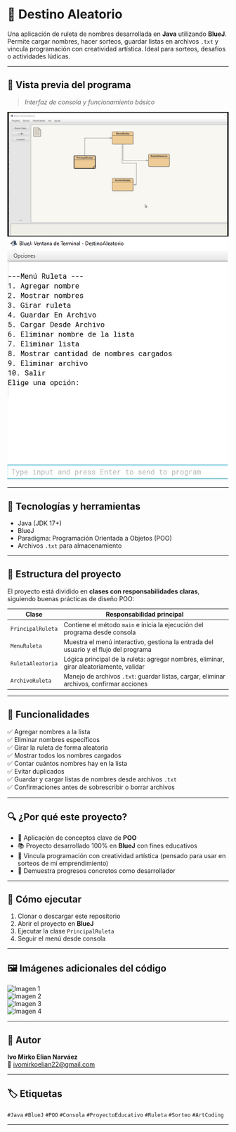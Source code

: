 # 🎯 Destino Aleatorio

Una aplicación de ruleta de nombres desarrollada en **Java** utilizando **BlueJ**.  
Permite cargar nombres, hacer sorteos, guardar listas en archivos `.txt` y vincula programación con creatividad artística. Ideal para sorteos, desafíos o actividades lúdicas.

---

## 📸 Vista previa del programa

> _Interfaz de consola y funcionamiento básico_

![Diagrama de Clases](MultimediaDestinoAleatorio/DiagramaDeClases/Imagen.jpg)  
![Vista previa desde consola](MultimediaDestinoAleatorio/VistaPreviaDesdeConsola/ImagenC.jpg)  

---

## 🧠 Tecnologías y herramientas

- Java (JDK 17+)
- BlueJ
- Paradigma: Programación Orientada a Objetos (POO)
- Archivos `.txt` para almacenamiento

---

## 🧩 Estructura del proyecto

El proyecto está dividido en **clases con responsabilidades claras**, siguiendo buenas prácticas de diseño POO:

| Clase               | Responsabilidad principal                                                                 |
|---------------------|--------------------------------------------------------------------------------------------|
| `PrincipalRuleta`   | Contiene el método `main` e inicia la ejecución del programa desde consola                |
| `MenuRuleta`        | Muestra el menú interactivo, gestiona la entrada del usuario y el flujo del programa      |
| `RuletaAleatoria`   | Lógica principal de la ruleta: agregar nombres, eliminar, girar aleatoriamente, validar   |
| `ArchivoRuleta`     | Manejo de archivos `.txt`: guardar listas, cargar, eliminar archivos, confirmar acciones  |

---

## 🧪 Funcionalidades

✅ Agregar nombres a la lista  
✅ Eliminar nombres específicos  
✅ Girar la ruleta de forma aleatoria  
✅ Mostrar todos los nombres cargados  
✅ Contar cuántos nombres hay en la lista  
✅ Evitar duplicados  
✅ Guardar y cargar listas de nombres desde archivos `.txt`  
✅ Confirmaciones antes de sobrescribir o borrar archivos  

---

## 🔍 ¿Por qué este proyecto?

- 🧠 Aplicación de conceptos clave de **POO**
- 📚 Proyecto desarrollado 100% en **BlueJ** con fines educativos
- 🎨 Vincula programación con creatividad artística (pensado para usar en sorteos de mi emprendimiento)
- 🚀 Demuestra progresos concretos como desarrollador

---

## 📂 Cómo ejecutar

1. Clonar o descargar este repositorio
2. Abrir el proyecto en **BlueJ**
3. Ejecutar la clase `PrincipalRuleta`
4. Seguir el menú desde consola

---

## 🖼️ Imágenes adicionales del código

![Imagen 1](imagenesDelCodigo/Imagen_2.jpg)  
![Imagen 2](imagenesDelCodigo/Imagen_3.jpg)  
![Imagen 3](imagenesDelCodigo/Imagen_4.jpg)  
![Imagen 4](imagenesDelCodigo/Imagen_5.jpg)  

---

## 👤 Autor

**Ivo Mirko Elian Narváez**  
📧 ivomirkoelian22@gmail.com

---

## 🏷️ Etiquetas

`#Java` `#BlueJ` `#POO` `#Consola` `#ProyectoEducativo` `#Ruleta` `#Sorteo` `#ArtCoding`

---
